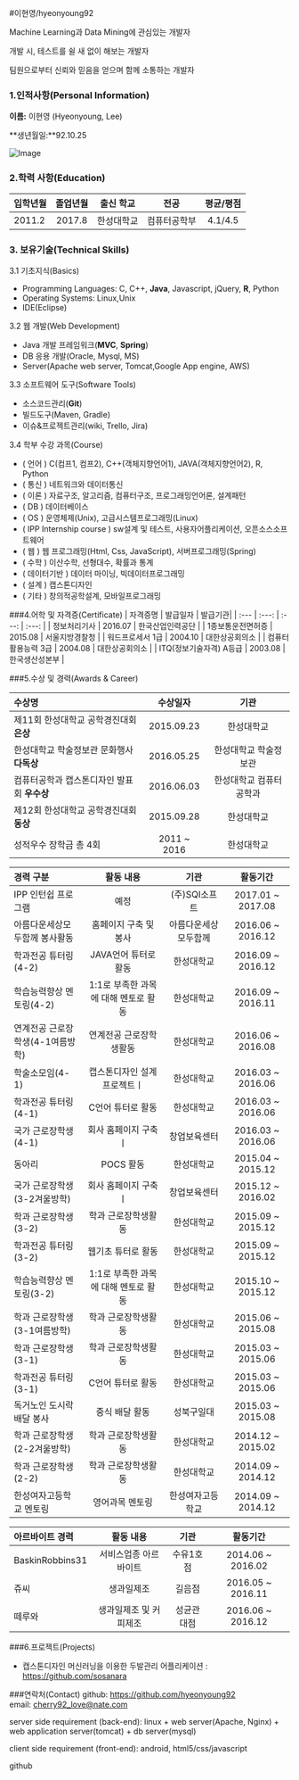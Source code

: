 #이현영/hyeonyoung92

Machine Learning과 Data Mining에 관심있는 개발자  

개발 시, 테스트를 쉴 새 없이 해보는 개발자

팀원으로부터 신뢰와 믿음을 얻으며 함께 소통하는 개발자  


### 1.인적사항(Personal Information)  

  **이름:** 이현영 (Hyeonyoung, Lee)
  
  **생년월일:**92.10.25  

  ![Image](https://drive.google.com/open?id=0B9vM-KS4F8ZFT1ZWaHFCcTNITkk)
  
### 2.학력 사항(Education)  

| 입학년월 | 졸업년월 | 출신 학교 |전공 | 평균/평점 | 
| :---         |     :---:      |        :---:   |    :---:      | :---:       |  
| 2011.2 | 2017.8 | 한성대학교   |컴퓨터공학부 | 4.1/4.5 |

### 3. 보유기술(Technical Skills)

3.1  기초지식(Basics)
* Programming Languages: C, C++, __Java__, Javascript, jQuery, __R__, Python
* Operating Systems: Linux,Unix
* IDE(Eclipse)

3.2 웹 개발(Web Development)
* Java 개발 프레임워크(__MVC__, __Spring__)
* DB 응용 개발(Oracle, Mysql, MS)
* Server(Apache web server, Tomcat,Google App engine, AWS)

3.3 소프트웨어 도구(Software Tools)
* 소스코드관리(__Git__)
* 빌드도구(Maven, Gradle)
* 이슈&프로젝트관리(wiki, Trello, Jira)

3.4 학부 수강 과목(Course)
* ( 언어 ) C(컴프1, 컴프2), C++(객체지향언어1), JAVA(객체지향언어2), R, Python
* ( 통신 ) 네트워크와 데이터통신 
* ( 이론 ) 자료구조, 알고리즘, 컴퓨터구조, 프로그래밍언어론, 설계패턴
* ( DB ) 데이터베이스
* ( OS ) 운영체제(Unix), 고급시스템프로그래밍(Linux)
* ( IPP Internship course ) sw설계 및 테스트, 사용자어플리케이션, 오픈소스소프트웨어
* ( 웹 ) 웹 프로그래밍(Html, Css, JavaScript), 서버프로그래밍(Spring)
* ( 수학 ) 이산수학, 선형대수, 확률과 통계
* ( 데이터기반 ) 데이터 마이닝, 빅데이터프로그래밍
* ( 설계 ) 캡스톤디자인
* ( 기타 ) 창의적공학설계, 모바일프로그래밍



###4.어학 및 자격증(Certificate)
| 자격증명 | 발급일자  | 발급기관|
| :---         |     :---:      |     :---:   |   :---:   | 
| 정보처리기사 | 2016.07 | 한국산업인력공단 | 
| 1종보통운전면허증 | 2015.08 | 서울지방경찰청 | 
| 워드프로세서 1급 | 2004.10 | 대한상공회의소 | 
| 컴퓨터활용능력 3급 | 2004.08 | 대한상공회의소 | 
| ITQ(정보기술자격) A등급 | 2003.08 | 한국생산성본부 | 

###5.수상 및 경력(Awards & Career)

| 수상명 | 수상일자 | 기관 |
| :---         |     :---:      |         :---:    |
| 제11회 한성대학교 공학경진대회 **은상**  | 2015.09.23      | 한성대학교   |
| 한성대학교 학술정보관 문화행사 **다독상** | 2016.05.25      | 한성대학교 학술정보관   |
| 컴퓨터공학과 캡스톤디자인 발표회 **우수상** | 2016.06.03      | 한성대학교 컴퓨터공학과   |
| 제12회 한성대학교 공학경진대회 **동상**  | 2015.09.28      | 한성대학교   |
| 성적우수 장학금 총 4회  | 2011 ~ 2016    | 한성대학교   |


| 경력 구분 | 활동 내용 | 기관 |활동기간 |
| :---         |     :---:      |        :---:   |    :---:      | 
| IPP 인턴쉽 프로그램 | 예정 | (주)SQI소프트 |2017.01 ~ 2017.08  |
| 아름다운세상모두함께 봉사활동 | 홈페이지 구축 및 봉사 | 아름다운세상모두함께 |2016.06 ~ 2016.12  |
| 학과전공 튜터링(4-2) | JAVA언어 튜터로 활동 | 한성대학교 |2016.09 ~ 2016.12  |
| 학습능력향상 멘토링(4-2) | 1:1로 부족한 과목에 대해 멘토로 활동 | 한성대학교 |2016.09 ~ 2016.11  |
| 연계전공 근로장학생(4-1여름방학) | 연계전공 근로장학생활동 | 한성대학교 |2016.06 ~ 2016.08  |
| 학술소모임(4-1) | 캡스톤디자인 설계프로젝트ㅣ  | 한성대학교 |2016.03 ~ 2016.06  |
| 학과전공 튜터링(4-1) | C언어 튜터로 활동 | 한성대학교 |2016.03 ~ 2016.06  |
| 국가 근로장학생(4-1) | 회사 홈페이지 구축ㅣ  | 창업보육센터 |2016.03 ~ 2016.06  |
| 동아리 | POCS 활동 | 한성대학교 |2015.04 ~ 2015.12  |
| 국가 근로장학생(3-2겨울방학) | 회사 홈페이지 구축ㅣ  | 창업보육센터 |2015.12 ~ 2016.02  |
| 학과 근로장학생(3-2) | 학과 근로장학생활동 | 한성대학교 |2015.09 ~ 2015.12  |
| 학과전공 튜터링(3-2) | 웹기초 튜터로 활동 | 한성대학교 |2015.09 ~ 2015.12  |
| 학습능력향상 멘토링(3-2) | 1:1로 부족한 과목에 대해 멘토로 활동 | 한성대학교 |2015.10 ~ 2015.12  |
| 학과 근로장학생(3-1여름방학) | 학과 근로장학생활동 | 한성대학교 |2015.06 ~ 2015.08  |
| 학과 근로장학생(3-1) | 학과 근로장학생활동 | 한성대학교 |2015.03 ~ 2015.06  |
| 학과전공 튜터링(3-1) | C언어 튜터로 활동 | 한성대학교 |2015.03 ~ 2015.06  |
| 독거노인 도시락배달 봉사 | 중식 배달 활동 | 성북구일대 |2015.03 ~ 2015.08  |
| 학과 근로장학생(2-2겨울방학) | 학과 근로장학생활동 | 한성대학교 |2014.12 ~ 2015.02  |
| 학과 근로장학생(2-2) | 학과 근로장학생활동 | 한성대학교 |2014.09 ~ 2014.12  |
| 한성여자고등학교 멘토링 | 영어과목 멘토링 | 한성여자고등학교 |2014.09 ~ 2014.12  |


| 아르바이트 경력 | 활동 내용 | 기관 |활동기간 |
| :---         |     :---:      |        :---:   |    :---:      | 
| BaskinRobbins31 | 서비스업종 아르바이트 | 수유1호점 |2014.06 ~ 2016.02  |
| 쥬씨 | 생과일제조 | 길음점 |2016.05 ~ 2016.11  |
| 떼루와 | 생과일제조 및 커피제조 | 성균관대점 |2016.06 ~ 2016.12  |

###6.프로젝트(Projects)
* 캡스톤디자인 머신러닝을 이용한 두발관리 어플리케이션 : https://github.com/sosanara

###연락처(Contact)
github: https://github.com/hyeonyoung92  
email: cherry92_love@nate.com


server side requirement (back-end):
linux + web server(Apache, Nginx) + web application server(tomcat) + db server(mysql)

client side requirement (front-end):
android, html5/css/javascript 

github



